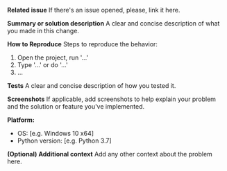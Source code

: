 **Related issue**
If there's an issue opened, please, link it here.

**Summary or solution description**
A clear and concise description of what you made in this change.

**How to Reproduce**
Steps to reproduce the behavior:
1. Open the project, run '...'
2. Type '...' or do '...'
3. ...

**Tests**
A clear and concise description of how you tested it.

**Screenshots**
If applicable, add screenshots to help explain your problem and the solution or feature you've implemented.

**Platform:**
 - OS: [e.g. Windows 10 x64]
 - Python version: [e.g. Python 3.7]

**(Optional) Additional context**
Add any other context about the problem here. 
